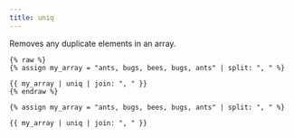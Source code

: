 ```yaml
---
title: uniq
---
```


Removes any duplicate elements in an array.

```liquid
{% raw %}
{% assign my_array = "ants, bugs, bees, bugs, ants" | split: ", " %}

{{ my_array | uniq | join: ", " }}
{% endraw %}
```

```text
{% assign my_array = "ants, bugs, bees, bugs, ants" | split: ", " %}

{{ my_array | uniq | join: ", " }}
```
